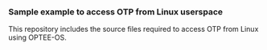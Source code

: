 ### Sample example to access OTP from Linux userspace
This repository includes the source files required to access OTP from Linux using OPTEE-OS. 
